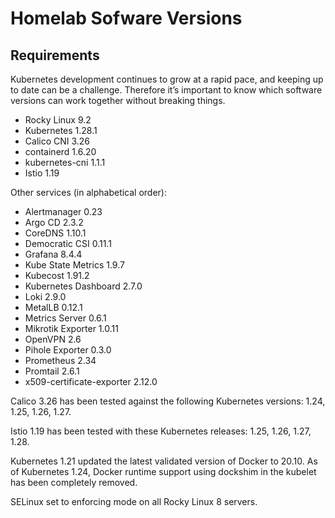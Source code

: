 # Homelab Sofware Versions

## Requirements

Kubernetes development continues to grow at a rapid pace, and keeping up to date can be a challenge. Therefore it’s important to know which software versions can work together without breaking things.

* Rocky Linux 9.2
* Kubernetes 1.28.1
* Calico CNI 3.26
* containerd 1.6.20
* kubernetes-cni 1.1.1
* Istio 1.19

Other services (in alphabetical order):

* Alertmanager 0.23
* Argo CD 2.3.2
* CoreDNS 1.10.1
* Democratic CSI 0.11.1
* Grafana 8.4.4
* Kube State Metrics 1.9.7
* Kubecost 1.91.2
* Kubernetes Dashboard 2.7.0
* Loki 2.9.0
* MetalLB 0.12.1
* Metrics Server 0.6.1
* Mikrotik Exporter 1.0.11
* OpenVPN 2.6
* Pihole Exporter 0.3.0
* Prometheus 2.34
* Promtail 2.6.1
* x509-certificate-exporter 2.12.0

Calico 3.26 has been tested against the following Kubernetes versions: 1.24, 1.25, 1.26, 1.27.

Istio 1.19 has been tested with these Kubernetes releases: 1.25, 1.26, 1.27, 1.28.

Kubernetes 1.21 updated the latest validated version of Docker to 20.10. As of Kubernetes 1.24, Docker runtime support using dockshim in the kubelet has been completely removed.

SELinux set to enforcing mode on all Rocky Linux 8 servers.
